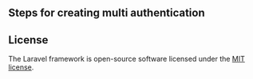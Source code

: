 ## Steps for creating multi authentication 
## License

The Laravel framework is open-source software licensed under the [MIT license](https://opensource.org/licenses/MIT).
